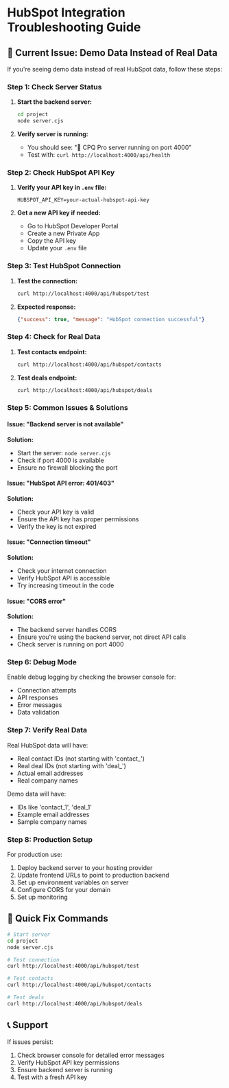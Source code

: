 # HubSpot Integration Troubleshooting Guide

## 🚨 Current Issue: Demo Data Instead of Real Data

If you're seeing demo data instead of real HubSpot data, follow these steps:

### Step 1: Check Server Status

1. **Start the backend server:**
   ```bash
   cd project
   node server.cjs
   ```

2. **Verify server is running:**
   - You should see: "🚀 CPQ Pro server running on port 4000"
   - Test with: `curl http://localhost:4000/api/health`

### Step 2: Check HubSpot API Key

1. **Verify your API key in `.env` file:**
   ```
   HUBSPOT_API_KEY=your-actual-hubspot-api-key
   ```

2. **Get a new API key if needed:**
   - Go to HubSpot Developer Portal
   - Create a new Private App
   - Copy the API key
   - Update your `.env` file

### Step 3: Test HubSpot Connection

1. **Test the connection:**
   ```bash
   curl http://localhost:4000/api/hubspot/test
   ```

2. **Expected response:**
   ```json
   {"success": true, "message": "HubSpot connection successful"}
   ```

### Step 4: Check for Real Data

1. **Test contacts endpoint:**
   ```bash
   curl http://localhost:4000/api/hubspot/contacts
   ```

2. **Test deals endpoint:**
   ```bash
   curl http://localhost:4000/api/hubspot/deals
   ```

### Step 5: Common Issues & Solutions

#### Issue: "Backend server is not available"
**Solution:**
- Start the server: `node server.cjs`
- Check if port 4000 is available
- Ensure no firewall blocking the port

#### Issue: "HubSpot API error: 401/403"
**Solution:**
- Check your API key is valid
- Ensure the API key has proper permissions
- Verify the key is not expired

#### Issue: "Connection timeout"
**Solution:**
- Check your internet connection
- Verify HubSpot API is accessible
- Try increasing timeout in the code

#### Issue: "CORS error"
**Solution:**
- The backend server handles CORS
- Ensure you're using the backend server, not direct API calls
- Check server is running on port 4000

### Step 6: Debug Mode

Enable debug logging by checking the browser console for:
- Connection attempts
- API responses
- Error messages
- Data validation

### Step 7: Verify Real Data

Real HubSpot data will have:
- Real contact IDs (not starting with 'contact_')
- Real deal IDs (not starting with 'deal_')
- Actual email addresses
- Real company names

Demo data will have:
- IDs like 'contact_1', 'deal_1'
- Example email addresses
- Sample company names

### Step 8: Production Setup

For production use:
1. Deploy backend server to your hosting provider
2. Update frontend URLs to point to production backend
3. Set up environment variables on server
4. Configure CORS for your domain
5. Set up monitoring

## 🔧 Quick Fix Commands

```bash
# Start server
cd project
node server.cjs

# Test connection
curl http://localhost:4000/api/hubspot/test

# Test contacts
curl http://localhost:4000/api/hubspot/contacts

# Test deals
curl http://localhost:4000/api/hubspot/deals
```

## 📞 Support

If issues persist:
1. Check browser console for detailed error messages
2. Verify HubSpot API key permissions
3. Ensure backend server is running
4. Test with a fresh API key
